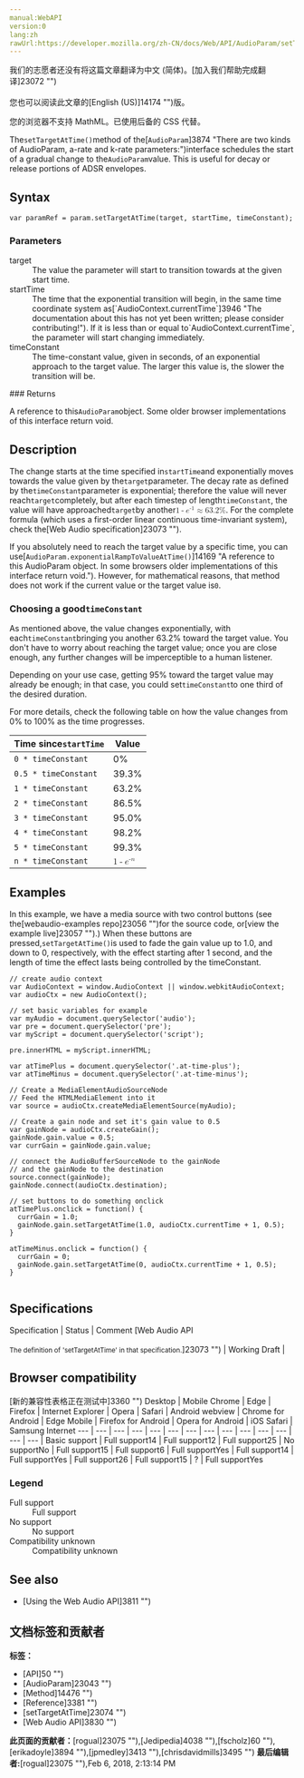 ```yaml
---
manual:WebAPI
version:0
lang:zh
rawUrl:https://developer.mozilla.org/zh-CN/docs/Web/API/AudioParam/setTargetAtTime
---
```




<bdi>我们的志愿者还没有将这篇文章翻译为<bdi>中文 (简体)</bdi>。[加入我们帮助完成翻译]23072 "")<br></br>您也可以阅读此文章的[English (US)]14174 "")版。</bdi>






您的浏览器不支持 MathML。已使用后备的 CSS 代替。




The`setTargetAtTime()`method of the[`AudioParam`]3874 "There are two kinds of AudioParam, a-rate and k-rate parameters:")interface schedules the start of a gradual change to the`AudioParam`value. This is useful for decay or release portions of ADSR envelopes.


## Syntax<a name="Syntax"></a>

```
var paramRef = param.setTargetAtTime(target, startTime, timeConstant);
```

### Parameters<a name="Parameters"></a>
<dl><dt id=''>target</dt><dd>The value the parameter will start to transition towards at the given start time.</dd><dt id=''>startTime</dt><dd>The time that the exponential transition will begin, in the same time coordinate system as[`AudioContext.currentTime`]3946 "The documentation about this has not yet been written; please consider contributing!"). If it is less than or equal to`AudioContext.currentTime`, the parameter will start changing immediately.</dd><dt id=''>timeConstant</dt><dd>The time-constant value, given in seconds, of an exponential approach to the target value. The larger this value is, the slower the transition will be.</dd></dl>
### Returns<a name="Returns"></a>


A reference to this`AudioParam`object. Some older browser implementations of this interface return void.


## Description<a name="Description"></a>


The change starts at the time specified in`startTime`and exponentially moves towards the value given by the`target`parameter. The decay rate as defined by the`timeConstant`parameter is exponential; therefore the value will never reach`target`completely, but after each timestep of length`timeConstant`, the value will have approached`target`by another<math><semantics><mrow><mn>1</mn><mo>-</mo><msup><mi>e</mi><mrow><mo>-</mo><mn>1</mn></mrow></msup><mo>≈</mo><mn>63.2</mn><mtext>%</mtext></mrow></semantics></math>. For the complete formula (which uses a first-order linear continuous time-invariant system), check the[Web Audio specification]23073 "").



If you absolutely need to reach the target value by a specific time, you can use[`AudioParam.exponentialRampToValueAtTime()`]14169 "A reference to this AudioParam object. In some browsers older implementations of this interface return void."). However, for mathematical reasons, that method does not work if the current value or the target value is`0`.


### Choosing a good`timeConstant`<a name="Choosing_a_good_timeConstant"></a>


As mentioned above, the value changes exponentially, with each`timeConstant`bringing you another 63.2% toward the target value. You don&#39;t have to worry about reaching the target value; once you are close enough, any further changes will be imperceptible to a human listener.



Depending on your use case, getting 95% toward the target value may already be enough; in that case, you could set`timeConstant`to one third of the desired duration.



For more details, check the following table on how the value changes from 0% to 100% as the time progresses.

Time since`startTime` | Value 
 ---  |  ---  | 
`0 * timeConstant` | 0% 
`0.5 * timeConstant` | 39.3% 
`1 * timeConstant` | 63.2% 
`2 * timeConstant` | 86.5% 
`3 * timeConstant` | 95.0% 
`4 * timeConstant` | 98.2% 
`5 * timeConstant` | 99.3% 
`n * timeConstant` | <math><semantics><mrow><mn>1</mn><mo>-</mo><msup><mi>e</mi><mrow><mo>-</mo><mi>n</mi></mrow></msup></mrow></semantics></math> 


## Examples<a name="Examples"></a>


In this example, we have a media source with two control buttons (see the[webaudio-examples repo]23056 "")for the source code, or[view the example live]23057 "").) When these buttons are pressed,`setTargetAtTime()`is used to fade the gain value up to 1.0, and down to 0, respectively, with the effect starting after 1 second, and the length of time the effect lasts being controlled by the timeConstant.


```
// create audio context
var AudioContext = window.AudioContext || window.webkitAudioContext;
var audioCtx = new AudioContext();

// set basic variables for example
var myAudio = document.querySelector('audio');
var pre = document.querySelector('pre');
var myScript = document.querySelector('script');

pre.innerHTML = myScript.innerHTML;

var atTimePlus = document.querySelector('.at-time-plus');
var atTimeMinus = document.querySelector('.at-time-minus');

// Create a MediaElementAudioSourceNode
// Feed the HTMLMediaElement into it
var source = audioCtx.createMediaElementSource(myAudio);

// Create a gain node and set it's gain value to 0.5
var gainNode = audioCtx.createGain();
gainNode.gain.value = 0.5;
var currGain = gainNode.gain.value;

// connect the AudioBufferSourceNode to the gainNode
// and the gainNode to the destination
source.connect(gainNode);
gainNode.connect(audioCtx.destination);

// set buttons to do something onclick
atTimePlus.onclick = function() {
  currGain = 1.0;
  gainNode.gain.setTargetAtTime(1.0, audioCtx.currentTime + 1, 0.5);
}

atTimeMinus.onclick = function() {
  currGain = 0;
  gainNode.gain.setTargetAtTime(0, audioCtx.currentTime + 1, 0.5);
} 
 

```

## Specifications<a name="Specifications"></a>
<dl></dl>Specification | Status | Comment 
[Web Audio API<br></br><small>The definition of &#39;setTargetAtTime&#39; in that specification.</small>]23073 "") | Working Draft |  


## Browser compatibility<a name="Browser_compatibility"></a>
[新的兼容性表格正在测试中<i></i>]3360 "")
<abbr>Desktop<i></i></abbr> | <abbr>Mobile<i></i></abbr> 
<abbr>Chrome<i></i></abbr> | <abbr>Edge<i></i></abbr> | <abbr>Firefox<i></i></abbr> | <abbr>Internet Explorer<i></i></abbr> | <abbr>Opera<i></i></abbr> | <abbr>Safari<i></i></abbr> | <abbr>Android webview<i></i></abbr> | <abbr>Chrome for Android<i></i></abbr> | <abbr>Edge Mobile<i></i></abbr> | <abbr>Firefox for Android<i></i></abbr> | <abbr>Opera for Android<i></i></abbr> | <abbr>iOS Safari<i></i></abbr> | <abbr>Samsung Internet<i></i></abbr> 
 ---  |  ---  |  ---  |  ---  |  ---  |  ---  |  ---  |  ---  |  ---  |  ---  |  ---  |  ---  |  ---  |  ---  | 
Basic support | <abbr>Full support</abbr>14 | <abbr>Full support</abbr>12 | <abbr>Full support</abbr>25 | <abbr>No support</abbr>No | <abbr>Full support</abbr>15 | <abbr>Full support</abbr>6 | <abbr>Full support</abbr>Yes | <abbr>Full support</abbr>14 | <abbr>Full support</abbr>Yes | <abbr>Full support</abbr>26 | <abbr>Full support</abbr>15 | <abbr>?</abbr> | <abbr>Full support</abbr>Yes 


### Legend<a name="Legend"></a>
<dl><dt id=''><abbr>Full support</abbr></dt><dd>Full support</dd><dt id=''><abbr>No support</abbr></dt><dd>No support</dd><dt id=''><abbr>Compatibility unknown</abbr></dt><dd>Compatibility unknown</dd></dl>


## See also<a name="See_also"></a>

* [Using the Web Audio API]3811 "")



## 文档标签和贡献者
**标签：**
* [API]50 "")
* [AudioParam]23043 "")
* [Method]14476 "")
* [Reference]3381 "")
* [setTargetAtTime]23074 "")
* [Web Audio API]3830 "")

**此页面的贡献者：**[rogual]23075 ""),[Jedipedia]4038 ""),[fscholz]60 ""),[erikadoyle]3894 ""),[jpmedley]3413 ""),[chrisdavidmills]3495 "")
**最后编辑者:**[rogual]23075 ""),<time>Feb 6, 2018, 2:13:14 PM</time>


